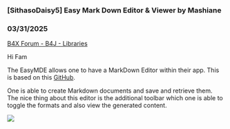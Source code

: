 ### [SithasoDaisy5] Easy Mark Down Editor & Viewer by Mashiane
### 03/31/2025
[B4X Forum - B4J - Libraries](https://www.b4x.com/android/forum/threads/166390/)

Hi Fam  
  
The EasyMDE allows one to have a MarkDown Editor within their app. This is based on this [GitHub](https://github.com/Ionaru/easy-markdown-editor).  
  
One is able to create Markdown documents and save and retrieve them. The nice thing about this editor is the additional toolbar which one is able to toggle the formats and also view the generated content.  
  
![](https://www.b4x.com/android/forum/attachments/163066)